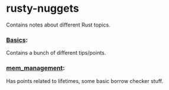 # rusty-nuggets
Contains notes about different Rust topics.

### [Basics](https://github.com/lavish-gambhir/rusty-nuggets/blob/main/basics.md):
Contains a bunch of different tips/points.

### [mem_management](https://github.com/lavish-gambhir/rusty-nuggets/blob/main/mem_management.md):
Has points related to lifetimes, some basic borrow checker stuff.
